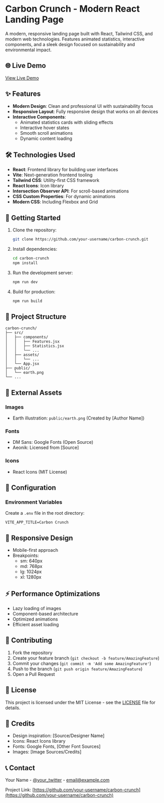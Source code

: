 # Carbon Crunch - Modern React Landing Page

A modern, responsive landing page built with React, Tailwind CSS, and modern web technologies. Features animated statistics, interactive components, and a sleek design focused on sustainability and environmental impact.

## 🌐 Live Demo

[View Live Demo](https://your-deployment-url-here) <!-- You'll update this after deployment -->

## ✨ Features

- **Modern Design**: Clean and professional UI with sustainability focus
- **Responsive Layout**: Fully responsive design that works on all devices
- **Interactive Components**: 
  - Animated statistics cards with sliding effects
  - Interactive hover states
  - Smooth scroll animations
  - Dynamic content loading

## 🛠️ Technologies Used

- **React**: Frontend library for building user interfaces
- **Vite**: Next-generation frontend tooling
- **Tailwind CSS**: Utility-first CSS framework
- **React Icons**: Icon library
- **Intersection Observer API**: For scroll-based animations
- **CSS Custom Properties**: For dynamic animations
- **Modern CSS**: Including Flexbox and Grid

## 🚀 Getting Started

1. Clone the repository:
   ```bash
   git clone https://github.com/your-username/carbon-crunch.git
   ```

2. Install dependencies:
   ```bash
   cd carbon-crunch
   npm install
   ```

3. Run the development server:
   ```bash
   npm run dev
   ```

4. Build for production:
   ```bash
   npm run build
   ```

## 📁 Project Structure

```
carbon-crunch/
├── src/
│   ├── components/
│   │   ├── Features.jsx
│   │   ├── Statistics.jsx
│   │   └── ...
│   ├── assets/
│   │   └── ...
│   └── App.jsx
├── public/
│   └── earth.png
└── ...
```

## 🎨 External Assets

### Images
- Earth illustration: `public/earth.png` (Created by [Author Name])

### Fonts
- DM Sans: Google Fonts (Open Source)
- Aeonik: Licensed from [Source]

### Icons
- React Icons (MIT License)

## 🔧 Configuration

### Environment Variables
Create a `.env` file in the root directory:
```env
VITE_APP_TITLE=Carbon Crunch
```

## 📱 Responsive Design

- Mobile-first approach
- Breakpoints:
  - sm: 640px
  - md: 768px
  - lg: 1024px
  - xl: 1280px

## ⚡ Performance Optimizations

- Lazy loading of images
- Component-based architecture
- Optimized animations
- Efficient asset loading

## 🤝 Contributing

1. Fork the repository
2. Create your feature branch (`git checkout -b feature/AmazingFeature`)
3. Commit your changes (`git commit -m 'Add some AmazingFeature'`)
4. Push to the branch (`git push origin feature/AmazingFeature`)
5. Open a Pull Request

## 📄 License

This project is licensed under the MIT License - see the [LICENSE](LICENSE) file for details.

## 👏 Credits

- Design inspiration: [Source/Designer Name]
- Icons: React Icons library
- Fonts: Google Fonts, [Other Font Sources]
- Images: [Image Sources/Credits]

## 📞 Contact

Your Name - [@your_twitter](https://twitter.com/your_twitter) - email@example.com

Project Link: [https://github.com/your-username/carbon-crunch](https://github.com/your-username/carbon-crunch)
